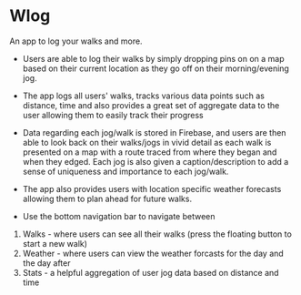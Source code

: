 # Wlog
An app to log your walks and more.

- Users are able to log their walks by simply dropping pins on on a map
based on their current location as they go off on their morning/evening jog.

- The app logs all users' walks, tracks various data points such as distance, time and
also provides a great set of aggregate data to the user allowing them to easily track their progress

- Data regarding each jog/walk is stored in Firebase, and users are then able to look back 
on their walks/jogs in vivid detail as each walk is presented on a map
with a route traced from where they began and when they edged. Each jog 
is also given a caption/description to add a sense of uniqueness and importance to each jog/walk.

- The app also provides users with location specific weather forecasts allowing them to
plan ahead for future walks.


- Use the bottom navigation bar to navigate between 
1) Walks - where users can see all their walks (press the floating button to start a new walk)
2) Weather - where users can view the weather forcasts for the day and the day after
3) Stats - a helpful aggregation of user jog data based on distance and time



